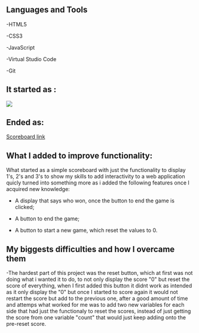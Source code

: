<h2>Languages and Tools</h2>

-HTML5

-CSS3

-JavaScript

-Virtual Studio Code

-Git

<h2>It started as :</h2>

![](images/start.png)

<h2>Ended as:</h2>

[Scoreboard link](https://egomessss.github.io/Basketball-Scoreboard/)

<h2>What I added to improve functionality:</h2>

What started as a simple scoreboard with just the functionality to display 1's, 2's and 3's to show my skills to add interactivity to a web application quicly turned into something more as i added the following features once I acquired new knowledge:

- A display that says who won, once the button to end the game is clicked;

- A button to end the game;

- A button to start a new game, which reset the values to 0.

<h2>My biggests difficulties and how I overcame them</h2>

-The hardest part of this project was the reset button, which at first was not doing what i wanted it to do, to not only display the score "0" but reset the score of everything, when I first added this button it didnt work as intended as it only display the "0" but once I started to score again it would not restart the score but add to the previous one, after a good amount of time and attemps what worked for me was to add two new variables for each side that had just the functionaly to reset the scores, instead of just getting the score from one variable "count" that would just keep adding onto the pre-reset score.

 
